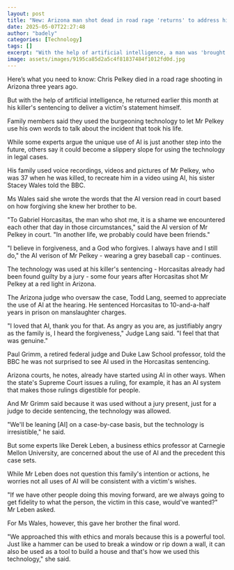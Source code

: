 ```yaml
---
layout: post
title: "New: Arizona man shot dead in road rage 'returns' to address his killer"
date: 2025-05-07T22:27:48
author: "badely"
categories: [Technology]
tags: []
excerpt: "With the help of artificial intelligence, a man was 'brought back to life' at his killer's sentencing to deliver a victim's statement himself."
image: assets/images/9195ca85d2a5c4f81837484f1012fd0d.jpg
---
```


Here’s what you need to know: Chris Pelkey died in a road rage shooting in Arizona three years ago. 

But with the help of artificial intelligence, he returned earlier this month at his killer's sentencing to deliver a victim's statement himself. 

Family members said they used the burgeoning technology to let Mr Pelkey use his own words to talk about the incident that took his life.  

While some experts argue the unique use of AI is just another step into the future, others say it could become a slippery slope for using the technology in legal cases. 

His family used voice recordings, videos and pictures of Mr Pelkey, who was 37 when he was killed, to recreate him in a video using AI, his sister Stacey Wales told the BBC. 

Ms Wales said she wrote the words that the AI version read in court based on how forgiving she knew her brother to be. 

"To Gabriel Horcasitas, the man who shot me, it is a shame we encountered each other that day in those circumstances," said the AI version of Mr Pelkey in court. "In another life, we probably could have been friends."

"I believe in forgiveness, and a God who forgives. I always have and I still do," the AI verison of Mr Pelkey - wearing a grey baseball cap - continues. 

The technology was used at his killer's sentencing - Horcasitas already had been found guilty by a jury - some four years after Horcasitas shot Mr Pelkey at a red light in Arizona.

The Arizona judge who oversaw the case, Todd Lang, seemed to appreciate the use of AI at the hearing. He sentenced Horcasitas to 10-and-a-half years in prison on manslaughter charges.

"I loved that AI, thank you for that. As angry as you are, as justifiably angry as the family is, I heard the forgiveness," Judge Lang said. "I feel that that was genuine."

Paul Grimm, a retired federal judge and Duke Law School professor, told the BBC he was not surprised to see AI used in the Horcasitas sentencing. 

Arizona courts, he notes, already have started using AI in other ways. When the state's Supreme Court issues a ruling, for example, it has an AI system that makes those rulings digestible for people. 

And Mr Grimm said because it was used without a jury present, just for a judge to decide sentencing, the technology was allowed. 

"We'll be leaning [AI] on a case-by-case basis, but the technology is irresistible," he said.

But some experts like Derek Leben, a business ethics professor at Carnegie Mellon University, are concerned about the use of AI and the precedent this case sets. 

While Mr Leben does not question this family's intention or actions, he worries not all uses of AI will be consistent with a victim's wishes.  

"If we have other people doing this moving forward, are we always going to get fidelity to what the person, the victim in this case, would've wanted?" Mr Leben asked. 

For Ms Wales, however, this gave her brother the final word.

"We approached this with ethics and morals because this is a powerful tool. Just like a hammer can be used to break a window or rip down a wall, it can also be used as a tool to build a house and that's how we used this technology," she said. 

